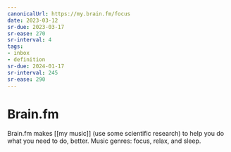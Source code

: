 ```yaml
---
canonicalUrl: https://my.brain.fm/focus
date: 2023-03-12
sr-due: 2023-03-17
sr-ease: 270
sr-interval: 4
tags:
- inbox
- definition
sr-due: 2024-01-17
sr-interval: 245
sr-ease: 290
---
```


# Brain.fm

Brain.fm makes [[my music]] (use some scientific research) to help you do what
you need to do, better. Music genres: focus, relax, and sleep.

